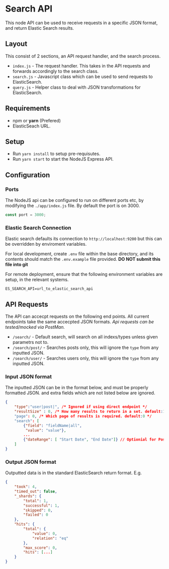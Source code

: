 # Search API

This node API can be used to receive requests in a specific JSON format, and return Elastic Search results.

## Layout
This consist of 2 sections, an API request handler, and the search process.
+ `index.js` - The request handler. This takes in the API requests and forwards accordingly to the search class. 
+ `search.js` - Javascript class which can be used to send requests to ElasticSearch.  
+ `query.js` - Helper class to deal with JSON transformations for ElasticSearch.

## Requirements
+ npm or **yarn** (Prefered)
+ ElasticSeach URL. 

## Setup 
+ Run `yarn install` to setup pre-requisutes.
+ Run `yarn start` to start the NodeJS Express API. 

## Configuration
### Ports
The NodeJS api can be configured to run on different ports etc, by modifying the `./app/index.js` file. By default the port is on 3000.
```javascript 
const port = 3000;
```
### Elastic Search Connection
Elastic search defaults its connection to `http://localhost:9200` but this can be overridden by enviroment variables.

For local development, create `.env` file within the base directory, and its contents should match the `.env.example` file provided. **DO NOT submit this file into git**

For remote deployment, ensure that the following environment variables are setup, in the relevant systems. 
```
ES_SEARCH_API=url_to_elastic_search_api
```


## API Requests
The API can accecpt requests on the following end points. All current endpoints take the same accecpted JSON formats. *Api requests can be tested/mocked via PostMan.*
+ `/search/` - Default search, will search on all indexs/types unless given parametrs not to. 
+ `/search/post/` - Searches posts only, this will ignore the `type` from any inputted JSON.  
+ `/search/user/` - Searches users only, this will ignore the `type` from any inputted JSON.



### Input JSON format
The inputted JSON can be in the format below, and must be properly formatted JSON. and extra fields which are not listed below are ignored. 
```JSON
{
    "type":"user|post|", /* Ignored if using direct endpoint */
    "resultSize" : 0, /* How many results to return in a set. default:10 */
    "page": 0, /* Which page of results is required. default:0 */
    "search": [
        {"field": "fieldName|all",
         "value": "value"},
        ...
        {"dateRange": [ "Start Date", "End Date"]} // Optionial for Post search.
    ]
}
```
### Output JSON format
Outputted data is in the standard ElasticSearch return format. E.g.
```JSON
{
    "took": 4,
    "timed_out": false,
    "_shards": {
        "total": 1,
        "successful": 1,
        "skipped": 0,
        "failed": 0
    },
    "hits": {
        "total": {
            "value": 0,
            "relation": "eq"
        },
        "max_score": 0,
        "hits": [...]
    }
}
```